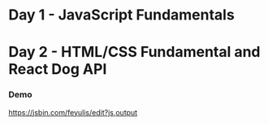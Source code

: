 # Day 1 - JavaScript Fundamentals

# Day 2 - HTML/CSS Fundamental and React Dog API

### Demo
https://jsbin.com/feyulis/edit?js,output
